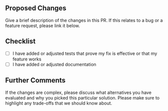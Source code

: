## Proposed Changes

Give a brief description of the changes in this PR. If this relates to a bug or a feature request, please link it below.

<!-- Link with "Closes #ISSUE-NUMBER" -->

## Checklist

- [ ] I have added or adjusted tests that prove my fix is effective or that my feature works
- [ ] I have added or adjusted documentation

## Further Comments

If the changes are complex, please discuss what alternatives you have evaluated and why you picked this particular solution. Please make sure to highlight any trade-offs that we should know about.
